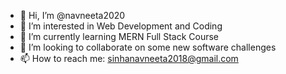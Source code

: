 - 👋 Hi, I’m @navneeta2020
- 👀 I’m interested in Web Development and Coding
- 🌱 I’m currently learning MERN Full Stack Course
- 💞️ I’m looking to collaborate on some new software challenges
- 📫 How to reach me: sinhanavneeta2018@gmail.com

<!---
navneeta2020/navneeta2020 is a ✨ special ✨ repository because its `README.md` (this file) appears on your GitHub profile.
You can click the Preview link to take a look at your changes.
--->

